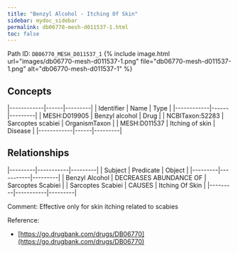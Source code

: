 ```yaml
---
title: "Benzyl Alcohol - Itching Of Skin"
sidebar: mydoc_sidebar
permalink: db06770-mesh-d011537-1.html
toc: false 
---
```



Path ID: `DB06770_MESH_D011537_1`
{% include image.html url="images/db06770-mesh-d011537-1.png" file="db06770-mesh-d011537-1.png" alt="db06770-mesh-d011537-1" %}

## Concepts

|------------|------|---------|
| Identifier | Name | Type    |
|------------|------|---------|
| MESH:D019905 | Benzyl alcohol | Drug |
| NCBITaxon:52283 | Sarcoptes scabiei | OrganismTaxon |
| MESH:D011537 | Itching of skin | Disease |
|------------|------|---------|

## Relationships

|---------|-----------|---------|
| Subject | Predicate | Object  |
|---------|-----------|---------|
| Benzyl Alcohol | DECREASES ABUNDANCE OF | Sarcoptes Scabiei |
| Sarcoptes Scabiei | CAUSES | Itching Of Skin |
|---------|-----------|---------|

Comment: Effective only for skin itching related to scabies

Reference: 
  - [https://go.drugbank.com/drugs/DB06770](https://go.drugbank.com/drugs/DB06770)
